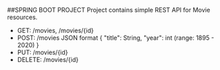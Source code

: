 ##SPRING BOOT PROJECT
Project contains simple REST API for Movie resources.
 - GET: /movies, /movies/{id}
 - POST: /movies 
 JSON format {
                 "title": String,
                 "year": int (range: 1895 - 2020)
              }
 - PUT: /movies/{id}
 - DELETE: /movies/{id}
 
 
